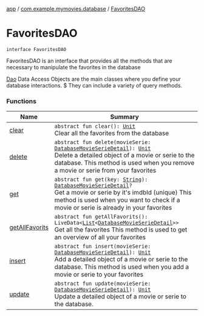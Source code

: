 [app](../../index.md) / [com.example.mymovies.database](../index.md) / [FavoritesDAO](./index.md)

# FavoritesDAO

`interface FavoritesDAO`

FavoritesDAO is an interface that provides all the methods that are necessary to manipulate the favorites
in the database

[Dao](#) Data Access Objects are the main classes where you define your database interactions. $
They can include a variety of query methods.

### Functions

| Name | Summary |
|---|---|
| [clear](clear.md) | `abstract fun clear(): `[`Unit`](https://kotlinlang.org/api/latest/jvm/stdlib/kotlin/-unit/index.html)<br>Clear all the favorites from the database |
| [delete](delete.md) | `abstract fun delete(movieSerie: `[`DatabaseMovieSerieDetail`](../-database-movie-serie-detail/index.md)`): `[`Unit`](https://kotlinlang.org/api/latest/jvm/stdlib/kotlin/-unit/index.html)<br>Delete a detailed object of a movie or serie to the database. This method is used when you remove a movie or serie from your favorites |
| [get](get.md) | `abstract fun get(key: `[`String`](https://kotlinlang.org/api/latest/jvm/stdlib/kotlin/-string/index.html)`): `[`DatabaseMovieSerieDetail`](../-database-movie-serie-detail/index.md)`?`<br>Get a movie or serie by it's imdbId (unique) This method is used when you want to check if a movie or serie is already in your favorites |
| [getAllFavorits](get-all-favorits.md) | `abstract fun getAllFavorits(): LiveData<`[`List`](https://kotlinlang.org/api/latest/jvm/stdlib/kotlin.collections/-list/index.html)`<`[`DatabaseMovieSerieDetail`](../-database-movie-serie-detail/index.md)`>>`<br>Get all the favorites This method is used to get an overview of all your favorites |
| [insert](insert.md) | `abstract fun insert(movieSerie: `[`DatabaseMovieSerieDetail`](../-database-movie-serie-detail/index.md)`): `[`Unit`](https://kotlinlang.org/api/latest/jvm/stdlib/kotlin/-unit/index.html)<br>Add a detailed object of a movie or serie to the database. This method is used when you add a movie or serie to your favorites |
| [update](update.md) | `abstract fun update(movieSerie: `[`DatabaseMovieSerieDetail`](../-database-movie-serie-detail/index.md)`): `[`Unit`](https://kotlinlang.org/api/latest/jvm/stdlib/kotlin/-unit/index.html)<br>Update a detailed object of a movie or serie to the database. |
